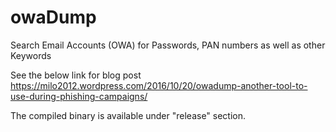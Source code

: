 # owaDump
Search Email Accounts (OWA) for Passwords, PAN numbers as well as other Keywords
  
See the below link for blog post  
https://milo2012.wordpress.com/2016/10/20/owadump-another-tool-to-use-during-phishing-campaigns/  
      
The compiled binary is available under "release" section.  


